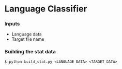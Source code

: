 # Language Classifier
### Inputs
* Language data
* Target file name

### Building the stat data
`$ python build_stat.py <LANGUAGE DATA> <TARGET DATA>`